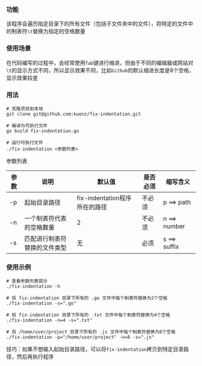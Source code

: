 ### 功能

该程序会遍历指定目录下的所有文件（包括子文件夹中的文件），将特定的文件中的制表符`\t`替换为指定的空格数量

### 使用场景

在代码编写的过程中，会经常使用`Tab`键进行缩进，但由于不同的编辑器或网站对`\t`的显示方式不同，所以显示效果不同，比如`Github`的默认缩进长度是8个空格，显示效果较差

### 用法

```shell
# 克隆项目到本地
git clone git@github.com:kuonz/fix-indentation.git

# 编译为可执行文件
go build fix-indentation.go

# 运行可执行文件
./fix-indentation <参数列表>
```

参数列表

| 参数 | 说明                         | 默认值                        | 是否必须 | 缩写含义     |
| ---- | ---------------------------- | ----------------------------- | -------- | ------------ |
| -p   | 起始目录路径                 | fix-indentation程序所在的路径 | 不必须   | p ==> path   |
| -n   | 一个制表符代表的空格数量     | 2                             | 不必须   | n ==> number |
| -s   | 匹配进行制表符替换的文件类型 | 无                            | 必须     | s ==> suffix |

### 使用示例

```shell
# 查看参数列表提示
./fix-indentation -h

# 将 fix-indentation 目录下所有的 .go 文件中每个制表符替换为2个空格
./fix-indentation -s=".go"

# 将 fix-indentation 目录下所有的 .txt 文件中每个制表符替换为4个空格
./fix-indentation -n=4 -s=".txt"

# 将 /home/user/project 目录下所有的 .js 文件中每个制表符替换为8个空格
./fix-indentation -p="/home/user/project" -n=8 -s=".js"
```

技巧：如果不想输入起始目录路径，可以将`fix-indentation`拷贝到特定目录路径，然后再执行程序